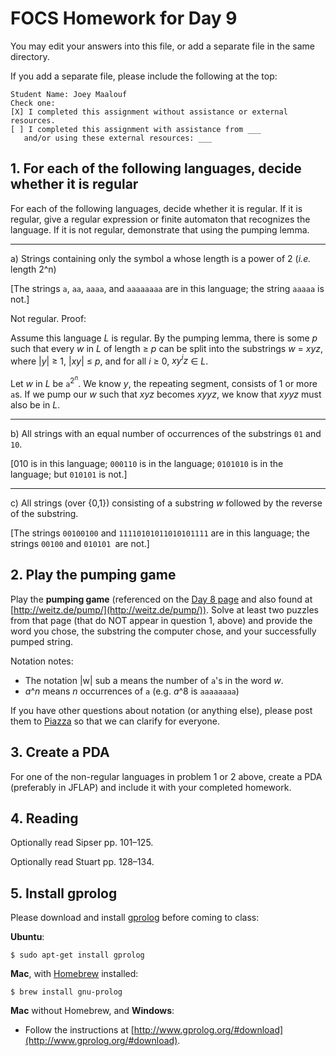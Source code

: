 # FOCS Homework for Day 9

You may edit your answers into this file, or add a separate file in the same directory.

If you add a separate file, please include the following at the top:

```
Student Name: Joey Maalouf
Check one:
[X] I completed this assignment without assistance or external resources.
[ ] I completed this assignment with assistance from ___
   and/or using these external resources: ___
```

## 1. For each of the following languages, decide whether it is regular

For each of the following languages, decide whether it is regular.  If it is regular, give a regular expression or finite automaton that recognizes the language.  If it is not regular, demonstrate that using the pumping lemma.

---

a) Strings containing only the symbol a whose length is a power of 2 (*i.e.* length 2^n)

[The strings `a`, `aa`, `aaaa`, and `aaaaaaaa` are in this language; the string `aaaaa` is not.]

Not regular. Proof:

Assume this language _L_ is regular. By the pumping lemma, there is some _p_ such that every _w_ in _L_ of length ≥ _p_ can be split into the substrings _w_ = _xyz_, where |_y_| ≥ 1, |_xy_| ≤ _p_, and for all _i_ ≥ 0, _xy<sup>i</sup>z_ ∈ _L_.

Let _w_ in _L_ be `a`<sup>2<sup>_n_</sup></sup>. We know _y_, the repeating segment, consists of 1 or more `a`s. If we pump our _w_ such that _xyz_ becomes _xyyz_, we know that _xyyz_ must also be in _L_.

---

b) All strings with an equal number of occurrences of the substrings `01` and `10`.

[010 is in this language; `000110` is in the language; `0101010` is in the language; but `010101` is not.]

---

c) All strings (over {0,1}) consisting of a substring _w_ followed by the reverse of the substring.

[The strings `00100100` and `11110101011010101111` are in this language; the strings `00100` and `010101 `are not.]

## 2. Play the pumping game

Play the **pumping game** (referenced on the [Day 8 page](https://sites.google.com/site/focs16fall/in-class-exercises/day-8) and also found at [http://weitz.de/pump/](http://weitz.de/pump/)).  Solve at least two puzzles from that page (that do NOT appear in question 1, above) and provide the word you chose, the substring the computer chose, and your successfully pumped string.

Notation notes:

- The notation |w| sub a means the number of `a`'s in the word _w_.
- _a_^_n_ means _n_ occurrences of `a` (e.g. _a_^8 is `aaaaaaaa`)

If you have other questions about notation (or anything else), please post them to [Piazza](https://piazza.com) so that we can clarify for everyone.

## 3. Create a PDA

For one of the non-regular languages in problem 1 or 2 above, create a PDA (preferably in JFLAP) and include it with your completed homework.

## 4. Reading

Optionally read Sipser pp. 101–125.

Optionally read Stuart pp. 128–134.

## 5. Install gprolog

Please download and install [gprolog](http://www.gprolog.org) before coming to class:

**Ubuntu**:

	$ sudo apt-get install gprolog

**Mac**, with [Homebrew](http://brew.sh) installed:

	$ brew install gnu-prolog

**Mac** without Homebrew, and **Windows**:

- Follow the instructions at [http://www.gprolog.org/#download](http://www.gprolog.org/#download).
